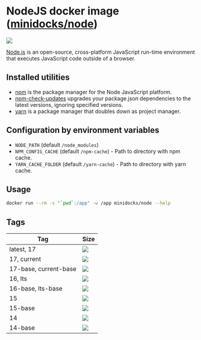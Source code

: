 NodeJS docker image ([minidocks/node](https://hub.docker.com/r/minidocks/node))
===============================================================================

![](https://upload.wikimedia.org/wikipedia/commons/thumb/d/d9/Node.js_logo.svg/170px-Node.js_logo.svg.png)

[Node.js](https://nodejs.org) is an open-source, cross-platform JavaScript
run-time environment that executes JavaScript code outside of a browser.

Installed utilities
-------------------

-   [npm](https://docs.npmjs.com/cli/npm) is the package manager for the Node
    JavaScript platform.
-   [npm-check-updates](https://github.com/raineorshine/npm-check-updates)
    upgrades your package.json dependencies to the latest versions, ignoring
    specified versions.
-   [yarn](https://yarnpkg.com/) is a package manager that doubles down as
    project manager.

Configuration by environment variables
--------------------------------------

-   `NODE_PATH` (default `/node_modules`)
-   `NPM_CONFIG_CACHE` (default `/npm-cache`) - Path to directory with npm
    cache.
-   `YARN_CACHE_FOLDER` (default `/yarn-cache`) - Path to directory with yarn
    cache.

Usage
-----

```bash
docker run --rm -v "`pwd`:/app" -w /app minidocks/node --help
```

Tags
----

| Tag                   | Size                                                                                                              |
|-----------------------|-------------------------------------------------------------------------------------------------------------------|
| latest, 17            | [![](https://img.shields.io/docker/image-size/minidocks/node/latest?style=flat-square&logo=docker&label=size)]()  |
| 17, current           | [![](https://img.shields.io/docker/image-size/minidocks/node/17?style=flat-square&logo=docker&label=size)]()      |
| 17-base, current-base | [![](https://img.shields.io/docker/image-size/minidocks/node/17-base?style=flat-square&logo=docker&label=size)]() |
| 16, lts               | [![](https://img.shields.io/docker/image-size/minidocks/node/16?style=flat-square&logo=docker&label=size)]()      |
| 16-base, lts-base     | [![](https://img.shields.io/docker/image-size/minidocks/node/16-base?style=flat-square&logo=docker&label=size)]() |
| 15                    | [![](https://img.shields.io/docker/image-size/minidocks/node/15?style=flat-square&logo=docker&label=size)]()      |
| 15-base               | [![](https://img.shields.io/docker/image-size/minidocks/node/15-base?style=flat-square&logo=docker&label=size)]() |
| 14                    | [![](https://img.shields.io/docker/image-size/minidocks/node/14?style=flat-square&logo=docker&label=size)]()      |
| 14-base               | [![](https://img.shields.io/docker/image-size/minidocks/node/14-base?style=flat-square&logo=docker&label=size)]() |
